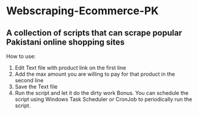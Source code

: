 # Webscraping-Ecommerce-PK
## A collection of scripts that can scrape popular Pakistani online shopping sites

How to use:
1. Edit Text file with product link on the first line
2. Add the max amount you are willing to pay for that product in the second line
3. Save the Text file
4. Run the script and let it do the dirty work
Bonus. You can schedule the script using Windows Task Scheduler or CronJob to periodically run the script. 


